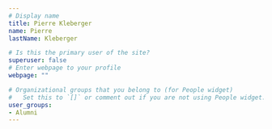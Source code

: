 ```yaml
---
# Display name
title: Pierre Kleberger
name: Pierre 
lastName: Kleberger

# Is this the primary user of the site?
superuser: false
# Enter webpage to your profile
webpage: ""

# Organizational groups that you belong to (for People widget)
#   Set this to `[]` or comment out if you are not using People widget.
user_groups:
- Alumni
---
```

